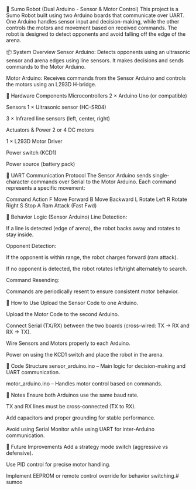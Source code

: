 🥋 Sumo Robot (Dual Arduino - Sensor & Motor Control)
This project is a Sumo Robot built using two Arduino boards that communicate over UART. One Arduino handles sensor input and decision-making, while the other controls the motors and movement based on received commands. The robot is designed to detect opponents and avoid falling off the edge of the arena.

📦 System Overview
Sensor Arduino: Detects opponents using an ultrasonic sensor and arena edges using line sensors. It makes decisions and sends commands to the Motor Arduino.

Motor Arduino: Receives commands from the Sensor Arduino and controls the motors using an L293D H-bridge.

🔌 Hardware Components
Microcontrollers
2 × Arduino Uno (or compatible)

Sensors
1 × Ultrasonic sensor (HC-SR04)

3 × Infrared line sensors (left, center, right)

Actuators & Power
2 or 4 DC motors

1 × L293D Motor Driver

Power switch (KCD1)

Power source (battery pack)

🔄 UART Communication Protocol
The Sensor Arduino sends single-character commands over Serial to the Motor Arduino. Each command represents a specific movement:

Command	Action
F	Move Forward
B	Move Backward
L	Rotate Left
R	Rotate Right
S	Stop
A	Ram Attack (Fast Fwd)

🧠 Behavior Logic (Sensor Arduino)
Line Detection:

If a line is detected (edge of arena), the robot backs away and rotates to stay inside.

Opponent Detection:

If the opponent is within range, the robot charges forward (ram attack).

If no opponent is detected, the robot rotates left/right alternately to search.

Command Resending:

Commands are periodically resent to ensure consistent motor behavior.

🔧 How to Use
Upload the Sensor Code to one Arduino.

Upload the Motor Code to the second Arduino.

Connect Serial (TX/RX) between the two boards (cross-wired: TX → RX and RX → TX).

Wire Sensors and Motors properly to each Arduino.

Power on using the KCD1 switch and place the robot in the arena.

📂 Code Structure
sensor_arduino.ino – Main logic for decision-making and UART communication.

motor_arduino.ino – Handles motor control based on commands.

📌 Notes
Ensure both Arduinos use the same baud rate.

TX and RX lines must be cross-connected (TX to RX).

Add capacitors and proper grounding for stable performance.

Avoid using Serial Monitor while using UART for inter-Arduino communication.

🤖 Future Improvements
Add a strategy mode switch (aggressive vs defensive).

Use PID control for precise motor handling.

Implement EEPROM or remote control override for behavior switching.# sumoo
